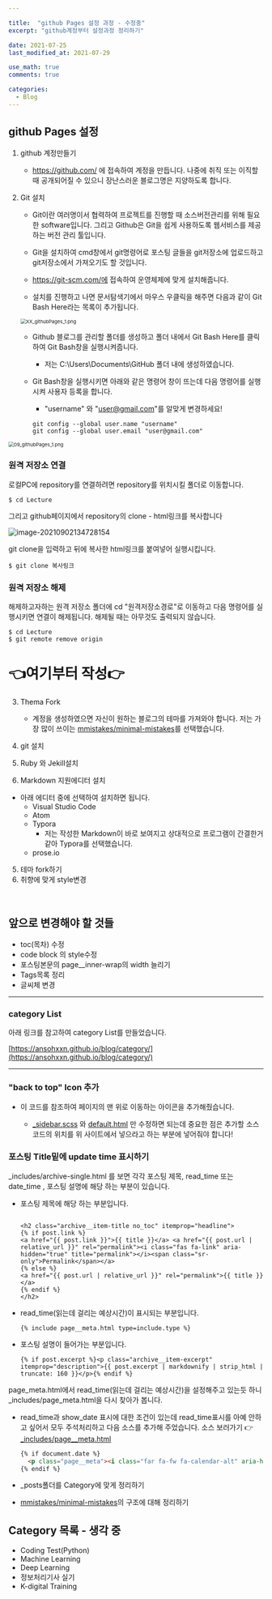 ```yaml
---

title:  "github Pages 설정 과정 - 수정중"
excerpt: "github계정부터 설정과정 정리하기"

date: 2021-07-25
last_modified_at: 2021-07-29

use_math: true
comments: true

categories:
  - Blog
---
```


## github Pages 설정

1. github 계정만들기

   - https://github.com/ 에 접속하여 계정을 만듭니다. 나중에 취직 또는 이직할 때 공개되어질 수 있으니 장난스러운 블로그명은 지양하도록 합니다.

2. Git 설치

   - Git이란 여러명이서 협력하여 프로젝트를 진행할 때 소스버전관리를 위해 필요한 software입니다. 그리고 Github은 Git을 쉽게 사용하도록 웹서비스를 제공하는 버전 관리 툴입니다.

   - Git을 설치하여 cmd창에서 git명령어로 포스팅 글들을 git저장소에 업로드하고 git저장소에서 가져오기도 할 것입니다.  
   - https://git-scm.com/에 접속하여 운영체제에 맞게 설치해줍니다.
   - 설치를 진행하고 나면 문서탐색기에서 마우스 우클릭을 해주면 다음과 같이 Git Bash Here라는 목록이 추가됩니다. 

   <img src="https://github.com/2SEHI/2SEHI.github.io/blob/master/assets/images/09_githubPages_1.png?raw=true" alt="XX_githubPages_1.png" style="zoom:67%;" />

   - Github 블로그를 관리할 폴더를 생성하고 폴더 내에서 Git Bash Here를 클릭하여 Git Bash창을 실행시켜줍니다.

     - 저는 C:\Users\Documents\GitHub 폴더 내에 생성하였습니다.

   - Git Bash창을 실행시키면 아래와 같은 명령어 창이 뜨는데 다음 명령어를 실행 시켜 사용자 등록을 합니다.

     - "username" 와  "user@gmail.com"를 알맞게 변경하세요!

     ```shell
     git config --global user.name "username"
     git config --global user.email "user@gmail.com"
     ```

<img src="https://github.com/2SEHI/2SEHI.github.io/blob/master/assets/images/09_githubPages_1.png?raw=true" alt="09_githubPages_1.png" style="zoom:67%;" />



### 원격 저장소 연결

로컬PC에 repository를 연결하려면 repository를 위치시킬 폴더로 이동합니다. 

```
$ cd Lecture
```



그리고 github페이지에서 repository의 clone - html링크를 복사합니다

![image-20210902134728154](https://github.com/2SEHI/2SEHI.github.io/blob/master/assets/images/09_githubPages_3)

git clone을 입력하고 뒤에 복사한 html링크를 붙여넣어 실행시킵니다.	

```
$ git clone 복사링크
```



### 원격 저장소 해제

해제하고자하는 원격 저장소 폴더에 cd "원격저장소경로"로 이동하고 다음 명령어를 실행시키면 연결이 해제됩니다. 해제될 때는 아무것도 출력되지 않습니다.

```
$ cd Lecture
$ git remote remove origin
```



   # 👈여기부터 작성👉

   

3. Thema Fork

   - 계정을 생성하였으면 자신이 원하는 블로그의 테마를 가져와야 합니다. 저는 가장 많이 쓰이는 [mmistakes/minimal-mistakes](https://github.com/mmistakes/minimal-mistakes)를 선택했습니다.

4. git 설치

5. Ruby 와 Jekill설치

6. Markdown 지원에디터 설치

- 아래 에디터 중에 선택하여 설치하면 됩니다.
  - Visual Studio Code
  - Atom
  - Typora 
    - 저는 작성한 Markdown이 바로 보여지고 상대적으로 프로그램이 간결한거같아 Typora를 선택했습니다.
  - prose.io

5.  테마 fork하기
6.  취향에 맞게 style변경

<br>



## 앞으로 변경해야 할 것들

- toc(목차) 수정
- code block 의 style수정
- 포스팅본문의 page__inner-wrap의  width 늘리기
- Tags목록 정리
- 글씨체 변경





---

### category List

아래 링크를 참고하여 category List를 만들었습니다.

[https://ansohxxn.github.io/blog/category/](https://ansohxxn.github.io/blog/category/)

---

### "back to top" Icon 추가

- 이 코드를 참조하여 페이지의 맨 위로 이동하는  아이콘을 추가해줬습니다.

  [사이트 링크]: https://github.com/mmistakes/minimal-mistakes/issues/1731

  - [_sidebar.scss](https://github.com/e2nIEE/e2niee.github.io/blob/0ba2066f3755cfa111afb3f2a45a7c6d0b41fefc/_sass/minimal-mistakes/_sidebar.scss#L66-L71) 와 [default.html](https://github.com/e2nIEE/e2niee.github.io/blob/0ba2066f3755cfa111afb3f2a45a7c6d0b41fefc/_layouts/default.html#L31-L33) 만 수정하면 되는데 중요한 점은 추가할 소스코드의 위치를 위 사이트에서 넣으라고 하는 부분에 넣어줘야 합니다! 




### 포스팅 Title밑에 update time 표시하기

_includes/archive-single.html 를 보면 각각 포스팅 제목, read_time 또는 date_time , 포스팅 설명에 해당 하는 부분이 있습니다.

- 포스팅 제목에 해당 하는 부분입니다.

  ```
  
  <h2 class="archive__item-title no_toc" itemprop="headline">
  {% if post.link %}
  <a href="{{ post.link }}">{{ title }}</a> <a href="{{ post.url | relative_url }}" rel="permalink"><i class="fas fa-link" aria-hidden="true" title="permalink"></i><span class="sr-only">Permalink</span></a>
  {% else %}
  <a href="{{ post.url | relative_url }}" rel="permalink">{{ title }}</a>
  {% endif %}
  </h2>
  ```

- read_time(읽는데 걸리는 예상시간)이 표시되는 부분입니다.

  ```
  {% include page__meta.html type=include.type %}
  ```

- 포스팅 설명이 들어가는 부분입니다.

  ```
  {% if post.excerpt %}<p class="archive__item-excerpt" itemprop="description">{{ post.excerpt | markdownify | strip_html | truncate: 160 }}</p>{% endif %}
  ```

page_meta.html에서 read_time(읽는데 걸리는 예상시간)을 설정해주고 있는듯 하니 _includes/page_meta.html을 다시 찾아가 봅니다.

- read_time과 show_date 표시에 대한 조건이 있는데 read_time표시를 아예 안하고 싶어서 모두 주석처리하고 다음 소스를 추가해 주었습니다.  소스 보러가기 👉 [_includes/page__meta.html](https://github.com/2SEHI/2SEHI.github.io/blob/1cb6dff965a5728b9e199cc549cc29983c813876/_includes/page__meta.html)

  ```html
  {% if document.date %}
    <p class="page__meta"><i class="far fa-fw fa-calendar-alt" aria-hidden="true"></i> {{ document.date | date: "%B %d %Y" }}</p>
  {% endif %}  
  ```

  

- _posts폴더를 Category에 맞게 정리하기
- [mmistakes/minimal-mistakes](https://github.com/mmistakes/minimal-mistakes)의 구조에 대해 정리하기



## Category 목록 - 생각 중

- Coding Test(Python)
- Machine Learning
- Deep Learning
- 정보처리기사 실기
- K-digital Training


